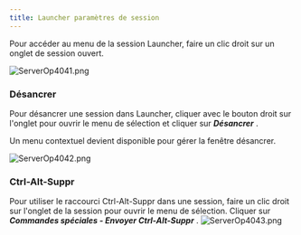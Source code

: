 ```yaml
---
title: Launcher paramètres de session
---
```

Pour accéder au menu de la session Launcher, faire un clic droit sur un onglet de session ouvert.  

![ServerOp4041.png](/img/fr/server/ServerOp4041.png) 
### Désancrer 
Pour désancrer une session dans Launcher, cliquer avec le bouton droit sur l'onglet pour ouvrir le menu de sélection et cliquer sur ***Désancrer*** .  

Un menu contextuel devient disponible pour gérer la fenêtre désancrer.  

![ServerOp4042.png](/img/fr/server/ServerOp4042.png) 

### Ctrl-Alt-Suppr 
Pour utiliser le raccourci Ctrl-Alt-Suppr dans une session, faire un clic droit sur l'onglet de la session pour ouvrir le menu de sélection. Cliquer sur ***Commandes spéciales - Envoyer Ctrl-Alt-Suppr*** . 
![ServerOp4043.png](/img/fr/server/ServerOp4043.png) 

